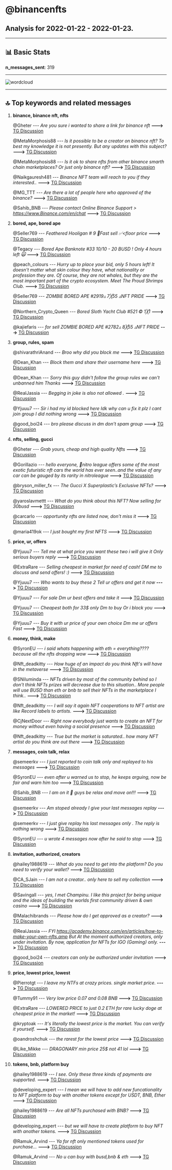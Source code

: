# **@binancenfts**
 ## Analysis for **2022-01-22** - **2022-01-23**.

---

## 📊 **Basic Stats**

**n_messages_sent**: 319

---
![wordcloud](binancenfts_1Days_wordcloud.png)

---


## 🔝 **Top keywords and related messages**

1. **binance, binance nft, nfts**

    @Gheter --- *Are you sure i wanted to share a link for binance nft* **--->** [TG Discussion](https://t.me/binancenfts/440314)

    @MetaMorphosis88 --- *Is it possible to be a creator on binance nft? To best my knowledge it is not presently. But any updates with this subject?* **--->** [TG Discussion](https://t.me/binancenfts/440236)

    @MetaMorphosis88 --- *Is it ok to share nfts from other binance smarth chain marketplaces? Or just only binance nft?* **--->** [TG Discussion](https://t.me/binancenfts/440228)

    @Naikgauresh481 --- *Binance NFT team will reach to you if they interested..* **--->** [TG Discussion](https://t.me/binancenfts/441257)

    @MG_TTT --- *Are there a lot of people here who approved of the binance?* **--->** [TG Discussion](https://t.me/binancenfts/441106)

    @Sahib_BNB --- *Please contact Online Binance Support >  https://www.Binance.com/en/chat* **--->** [TG Discussion](https://t.me/binancenfts/440077)

2. **bored, ape, bored ape**

    @Seller769 --- *Feathered Hooligan # 9  📝Fast sell ✅<floor price* **--->** [TG Discussion](https://t.me/binancenfts/440782)

    @Tegacy --- *Bored Ape Banknote #33 10/10 - 20 BUSD ! Only 4 hours left 🙀* **--->** [TG Discussion](https://t.me/binancenfts/440122)

    @peach_colours --- *Hurry up to place your bid, only 5 hours left! It doesn't matter what skin colour they have, what nationality or profession they are.  Of course, they are not whales, but they are the most important part of the crypto ecosystem. Meet The Proud Shrimps Club.* **--->** [TG Discussion](https://t.me/binancenfts/440256)

    @Seller769 --- *ZOMBIE BORED APE #2919▵ 7╳55 ▵NFT PRIDE* **--->** [TG Discussion](https://t.me/binancenfts/439696)

    @Northern_Crypto_Queen --- *Bored Sloth Yacht Club #521 © 1╳1* **--->** [TG Discussion](https://t.me/binancenfts/439958)

    @kajiefaris --- *for sell  ZOMBIE BORED APE #2782▵ 8╳55 ▵NFT PRIDE* **--->** [TG Discussion](https://t.me/binancenfts/440000)

3. **group, rules, spam**

    @shivarathriAnand --- *Broo why did you block me* **--->** [TG Discussion](https://t.me/binancenfts/440409)

    @Dean_Khan --- *Block them and share their username here* **--->** [TG Discussion](https://t.me/binancenfts/440651)

    @Dean_Khan --- *Sorry this guy didn't follow the group rules we can't unbanned him Thanks* **--->** [TG Discussion](https://t.me/binancenfts/441039)

    @RealJassia --- *Begging in joke is also not allowed .* **--->** [TG Discussion](https://t.me/binancenfts/439687)

    @Yjuuu7 --- *Sir i had my id blocked here Idk why can u fix it plz  I cant join group I did nothing wrong* **--->** [TG Discussion](https://t.me/binancenfts/441029)

    @good_boi24 --- *bro please discuss in dm don't spam group* **--->** [TG Discussion](https://t.me/binancenfts/439988)

4. **nfts, selling, gucci**

    @Gheter --- *Grab yours, cheap and high quality Nfts* **--->** [TG Discussion](https://t.me/binancenfts/440298)

    @Gorillazio --- *hello everyone, 🚗nitro league offers some of the most exotic futuristic nft cars the world has ever seen..and  the value of any car can be gauged by its rarity in nitroleague* **--->** [TG Discussion](https://t.me/binancenfts/440916)

    @bryson_miller_fx --- *The Gucci X Superplastic’s Exclusive NFTs?* **--->** [TG Discussion](https://t.me/binancenfts/439747)

    @yaroslavmettt --- *What do you think about this NFT? Now selling for 30busd* **--->** [TG Discussion](https://t.me/binancenfts/439791)

    @carcarlo --- *opportunity nfts are listed now, don't miss it* **--->** [TG Discussion](https://t.me/binancenfts/439828)

    @maria419ok --- *I just bought my first NFTS* **--->** [TG Discussion](https://t.me/binancenfts/440205)

5. **price, ur, offers**

    @Yjuuu7 --- *Tell me at what price you want these two i will give it Only serious buyers reply* **--->** [TG Discussion](https://t.me/binancenfts/440292)

    @ExtraRare --- *Selling cheapest in market for need of cash! DM me to discuss and send offers! :)* **--->** [TG Discussion](https://t.me/binancenfts/440781)

    @Yjuuu7 --- *Who wants to buy these 2  Tell ur offers and get it now* **--->** [TG Discussion](https://t.me/binancenfts/440395)

    @Yjuuu7 --- *For sale  Dm ur best offers and take it* **--->** [TG Discussion](https://t.me/binancenfts/440612)

    @Yjuuu7 --- *Cheapest both for 33$ only  Dm to buy  Or i block you* **--->** [TG Discussion](https://t.me/binancenfts/441157)

    @Yjuuu7 --- *Buy it with ur price of your own choice  Dm me ur offers Fast* **--->** [TG Discussion](https://t.me/binancenfts/440646)

6. **money, think, make**

    @SyronEU --- *i said whats happening with eth =  everything????  because all the nfts dropping wow* **--->** [TG Discussion](https://t.me/binancenfts/440020)

    @Nft_deadkitty --- *How huge of an impact do you think Nft's will have in the metaverse* **--->** [TG Discussion](https://t.me/binancenfts/440576)

    @SNiluminda --- *NFTs driven by most of the community behind so I don't think NFTs prizes will decrease due to this situation..  More people will use BUSD than eth or bnb to sell their NFTs in the marketplace I think..* **--->** [TG Discussion](https://t.me/binancenfts/440185)

    @Nft_deadkitty --- *I will say it again   NFT cooperations to NFT artist are like Record labels to artists.* **--->** [TG Discussion](https://t.me/binancenfts/439849)

    @CjNextDoor --- *Right now everybody just wants to create an NFT for money without even having a social presence* **--->** [TG Discussion](https://t.me/binancenfts/439843)

    @Nft_deadkitty --- *True but the market is saturated.. how many NFT artist do you think  are out there* **--->** [TG Discussion](https://t.me/binancenfts/439840)

7. **messages, coin talk, relax**

    @semeerkv --- *I just reported to coin talk only and replayed to his messages* **--->** [TG Discussion](https://t.me/binancenfts/440072)

    @SyronEU --- *even after u warned us to stop, he keeps arguing, now be fair and warn him too* **--->** [TG Discussion](https://t.me/binancenfts/440050)

    @Sahib_BNB --- *I am on it 👀 guys be relax and move on!!!* **--->** [TG Discussion](https://t.me/binancenfts/440029)

    @semeerkv --- *Am stoped already I give your last messages replay* **--->** [TG Discussion](https://t.me/binancenfts/440053)

    @semeerkv --- *I just give replay his last messages only . The reply is nothing wrong* **--->** [TG Discussion](https://t.me/binancenfts/440080)

    @SyronEU --- *u wrote 4 messages now after he said to stop* **--->** [TG Discussion](https://t.me/binancenfts/440054)

8. **invitation, authorized, creators**

    @hailey1988619 --- *What do you need to get into the platform? Do you need to verify your wallet?* **--->** [TG Discussion](https://t.me/binancenfts/440943)

    @CA_SJain --- *I am not a creator.. only here to sell my collection* **--->** [TG Discussion](https://t.me/binancenfts/440807)

    @Savingall --- *yes, I met Champinu. I like this project for being unique and the ideas of building the worlds first community driven & own casino* **--->** [TG Discussion](https://t.me/binancenfts/440218)

    @Malachibrands --- *Please how do I get approved as a creator?* **--->** [TG Discussion](https://t.me/binancenfts/440585)

    @RealJassia --- *FYI https://academy.binance.com/en/articles/how-to-make-your-own-nfts.amp  But At the moment authorized creators, only under invitation. By now, application for NFTs for IGO (Gaming) only.* **--->** [TG Discussion](https://t.me/binancenfts/439807)

    @good_boi24 --- *creators can only be authorized under invitation* **--->** [TG Discussion](https://t.me/binancenfts/440715)

9. **price, lowest price, lowest**

    @Pierrotgt --- *I leave my NTFs at crazy prices.  single market price.* **--->** [TG Discussion](https://t.me/binancenfts/440906)

    @Tummy91 --- *Very low price  0.07 and 0.08 BNB* **--->** [TG Discussion](https://t.me/binancenfts/440784)

    @ExtraRare --- *LOWERED PRICE to just 0.2 ETH for rare lucky doge at cheapest price in the market!* **--->** [TG Discussion](https://t.me/binancenfts/440780)

    @kryptoak --- *It's literally the lowest price is the market. You can verify it yourself.* **--->** [TG Discussion](https://t.me/binancenfts/440424)

    @oandroshchuk --- *the rarest for the lowest price* **--->** [TG Discussion](https://t.me/binancenfts/440118)

    @Like_Mikke --- *DRAGONARY min price 25$ not 41 lol* **--->** [TG Discussion](https://t.me/binancenfts/440173)

10. **tokens, bnb, platform buy**

    @hailey1988619 --- *I see. Only these three kinds of payments are supported.* **--->** [TG Discussion](https://t.me/binancenfts/440952)

    @developing_expert --- *I mean we will have to add new funcationality to NFT platform to buy with another tokens except for USDT, BNB, Ether* **--->** [TG Discussion](https://t.me/binancenfts/440949)

    @hailey1988619 --- *Are all NFTs purchased with BNB?* **--->** [TG Discussion](https://t.me/binancenfts/440932)

    @developing_expert --- *but we will have to create platform to buy NFT with another tokens.* **--->** [TG Discussion](https://t.me/binancenfts/440942)

    @Ramuk_Arvind --- *Ya for nft only mentioned tokens used for purchase...* **--->** [TG Discussion](https://t.me/binancenfts/440936)

    @Ramuk_Arvind --- *No u can buy with busd,bnb & eth* **--->** [TG Discussion](https://t.me/binancenfts/440934)

